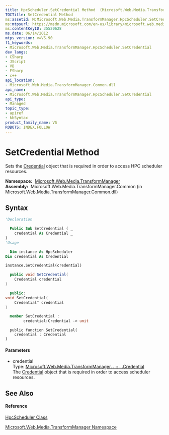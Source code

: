 ```yaml
---
title: HpcScheduler.SetCredential Method  (Microsoft.Web.Media.TransformManager)
TOCTitle: SetCredential Method
ms:assetid: M:Microsoft.Web.Media.TransformManager.HpcScheduler.SetCredential(Microsoft.Web.Media.TransformManager.Credential)
ms:mtpsurl: https://msdn.microsoft.com/en-us/library/microsoft.web.media.transformmanager.hpcscheduler.setcredential(v=VS.90)
ms:contentKeyID: 35520628
ms.date: 06/14/2012
mtps_version: v=VS.90
f1_keywords:
- Microsoft.Web.Media.TransformManager.HpcScheduler.SetCredential
dev_langs:
- CSharp
- JScript
- VB
- FSharp
- c++
api_location:
- Microsoft.Web.Media.TransformManager.Common.dll
api_name:
- Microsoft.Web.Media.TransformManager.HpcScheduler.SetCredential
api_type:
- Managed
topic_type:
- apiref
- kbSyntax
product_family_name: VS
ROBOTS: INDEX,FOLLOW
---
```


# SetCredential Method

Sets the [Credential](credential-class-microsoft-web-media-transformmanager.md) object that is required in order to access HPC scheduler resources.

**Namespace:**  [Microsoft.Web.Media.TransformManager](microsoft-web-media-transformmanager-namespace.md)  
**Assembly:**  Microsoft.Web.Media.TransformManager.Common (in Microsoft.Web.Media.TransformManager.Common.dll)

## Syntax

``` vb
'Declaration

  Public Sub SetCredential ( _
    credential As Credential _
)
'Usage

  Dim instance As HpcScheduler
Dim credential As Credential

instance.SetCredential(credential)
```

``` csharp
  public void SetCredential(
    Credential credential
)
```

``` c++
  public:
void SetCredential(
    Credential^ credential
)
```

``` fsharp
  member SetCredential : 
        credential:Credential -> unit 
```

``` jscript
  public function SetCredential(
    credential : Credential
)
```

#### Parameters

  - credential  
    Type: [Microsoft.Web.Media.TransformManager. . :: . .Credential](credential-class-microsoft-web-media-transformmanager.md)  
    The [Credential](credential-class-microsoft-web-media-transformmanager.md) object that is required in order to access scheduler resources.  

## See Also

#### Reference

[HpcScheduler Class](hpcscheduler-class-microsoft-web-media-transformmanager.md)

[Microsoft.Web.Media.TransformManager Namespace](microsoft-web-media-transformmanager-namespace.md)

